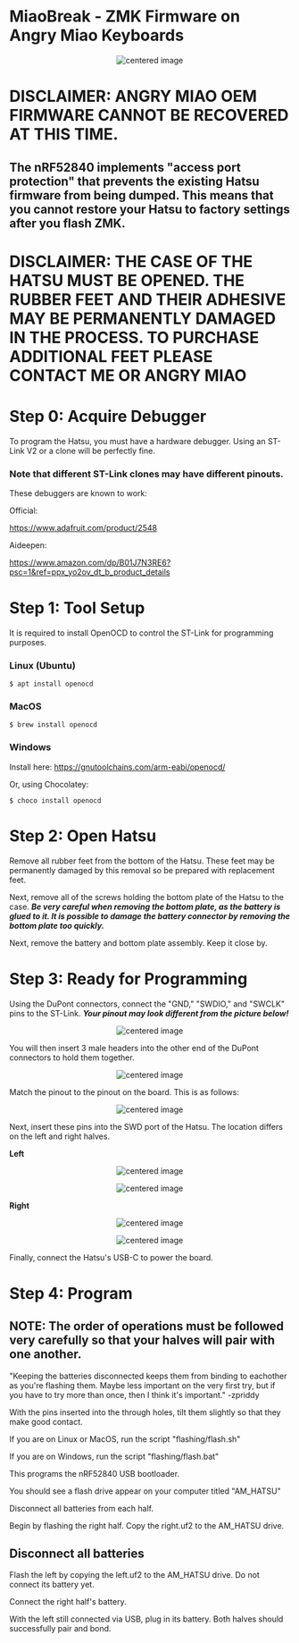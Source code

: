 # MiaoBreak - ZMK Firmware on Angry Miao Keyboards
<p align="center">
  <img src="img/miaobreak.jpg" alt="centered image" />
</p>

# DISCLAIMER: ANGRY MIAO OEM FIRMWARE CANNOT BE RECOVERED AT THIS TIME.
## The nRF52840 implements "access port protection" that prevents the existing Hatsu firmware from being dumped. This means that you cannot restore your Hatsu to factory settings after you flash ZMK.
# DISCLAIMER: THE CASE OF THE HATSU MUST BE OPENED. THE RUBBER FEET AND THEIR ADHESIVE MAY BE PERMANENTLY DAMAGED IN THE PROCESS. TO PURCHASE ADDITIONAL FEET PLEASE CONTACT ME OR ANGRY MIAO

# Step 0: Acquire Debugger
To program the Hatsu, you must have a hardware debugger. Using an ST-Link V2 or a clone will be perfectly fine. 

### Note that different ST-Link clones may have different pinouts.
These debuggers are known to work:

Official:

https://www.adafruit.com/product/2548

Aideepen:

https://www.amazon.com/dp/B01J7N3RE6?psc=1&ref=ppx_yo2ov_dt_b_product_details

# Step 1: Tool Setup

It is required to install OpenOCD to control the ST-Link for programming purposes.

### Linux (Ubuntu)
```
$ apt install openocd
```
### MacOS
```
$ brew install openocd
```

### Windows
Install here: https://gnutoolchains.com/arm-eabi/openocd/

Or, using Chocolatey:
```
$ choco install openocd
```

# Step 2: Open Hatsu
Remove all rubber feet from the bottom of the Hatsu. These feet may be permanently damaged by this removal so be prepared with replacement feet.

Next, remove all of the screws holding the bottom plate of the Hatsu to the case. ***Be very careful when removing the bottom plate, as the battery is glued to it. It is possible to damage the battery connector by removing the bottom plate too quickly.***

Next, remove the battery and bottom plate assembly. Keep it close by.

# Step 3: Ready for Programming

Using the DuPont connectors, connect the "GND," "SWDIO," and "SWCLK" pins to the ST-Link. ***Your pinout may look different from the picture below!***

<p align="center">
  <img src="img/st_link.png" alt="centered image" />
</p>

You will then insert 3 male headers into the other end of the DuPont connectors to hold them together.

<p align="center">
  <img src="img/dupont_headers.png" alt="centered image" />
</p>

Match the pinout to the pinout on the board. This is as follows:

<p align="center">
  <img src="img/pinout.png" alt="centered image" />
</p>

Next, insert these pins into the SWD port of the Hatsu. The location differs on the left and right halves.

**Left**

<p align="center">
  <img src="img/left_side_pinout.png" alt="centered image" />
</p>

<p align="center">
  <img src="img/left_side_plugged.png" alt="centered image" />
</p>

**Right**

<p align="center">
  <img src="img/right_side_pinout.png" alt="centered image" />
</p>

<p align="center">
  <img src="img/right_side_plugged.png" alt="centered image" />
</p>

Finally, connect the Hatsu's USB-C to power the board.

# Step 4: Program

## NOTE: The order of operations must be followed very carefully so that your halves will pair with one another.

"Keeping the batteries disconnected keeps them from binding to eachother as you're flashing them. Maybe less important on the very first try, but if you have to try more than once, then I think it's important." -zpriddy

With the pins inserted into the through holes, tilt them slightly so that they make good contact.

If you are on Linux or MacOS, run the script "flashing/flash.sh"

If you are on Windows, run the script "flashing/flash.bat"

This programs the nRF52840 USB bootloader. 

You should see a flash drive appear on your computer titled "AM_HATSU"

Disconnect all batteries from each half.

Begin by flashing the right half. Copy the right.uf2 to the AM_HATSU drive.

## Disconnect all batteries

Flash the left by copying the left.uf2 to the AM_HATSU drive. Do not connect its battery yet.

Connect the right half's battery.

With the left still connected via USB, plug in its battery. Both halves should successfully pair and bond.
